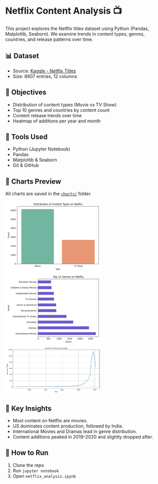 # Netflix Content Analysis 📺

This project explores the Netflix titles dataset using Python (Pandas, Matplotlib, Seaborn). We examine trends in content types, genres, countries, and release patterns over time.

## 📊 Dataset
- Source: [Kaggle - Netflix Titles](https://www.kaggle.com/datasets/shivamb/netflix-shows)
- Size: 8807 entries, 12 columns

## 📌 Objectives
- Distribution of content types (Movie vs TV Show)
- Top 10 genres and countries by content count
- Content release trends over time
- Heatmap of additions per year and month

## 🔧 Tools Used
- Python (Jupyter Notebook)
- Pandas
- Matplotlib & Seaborn
- Git & GitHub

## 📎 Charts Preview
All charts are saved in the [`charts/`](./charts) folder.

<p float="left">
  <img src="./charts/content_type_distribution.png" width="300"/>
  <img src="./charts/top_genres.png" width="300"/>
  <img src="./charts/releases_by_year.png" width="300"/>
</p>

## 🧠 Key Insights
- Most content on Netflix are movies.
- US dominates content production, followed by India.
- International Movies and Dramas lead in genre distribution.
- Content additions peaked in 2019–2020 and slightly dropped after.

## 🚀 How to Run
1. Clone the repo
2. Run `jupyter notebook`
3. Open `netflix_analysis.ipynb`
